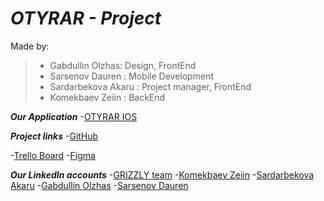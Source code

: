 # ***OTYRAR - Project***


  Made by: 
> - Gabdullin Olzhas: Design, FrontEnd
> - Sarsenov Dauren : Mobile Development
> - Sardarbekova Akaru : Project manager, FrontEnd
> - Komekbaev Zeiin : BackEnd

**_Our Application_**
-[OTYRAR IOS](https://github.com/ItaDaur/CodingLabMobile)

**_Project links_**
-[GitHub](https://github.com/Oljawave/otyrar)

-[Trello Board](https://github.com/Oljawave/otyrar)
-[Figma](https://github.com/Oljawave/otyrar)


**_Our LinkedIn accounts_**
-[GRIZZLY team](https://github.com/Oljawave/otyrar)
-[Komekbaev Zeiin]()
-[Sardarbekova Akaru](https://www.linkedin.com/in/akaru-sardarbekova-88b340228/)
-[Gabdullin Olzhas](https://www.linkedin.com/in/olzhas-gabdullin-87aa7123b/)
-[Sarsenov Dauren](https://www.linkedin.com/in/dauren-sarsenov-7b413a240)
